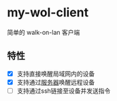 # my-wol-client

简单的 walk-on-lan 客户端

## 特性

- [x] 支持直接唤醒局域网内的设备
- [x] 支持通过[服务器](https://github.com/4o4E/my-wol-backend)唤醒远程设备
- [ ] 支持通过ssh链接至设备并发送指令